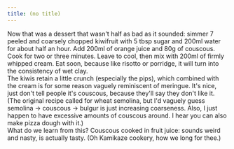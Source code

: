 ```yaml
---
title: (no title)
---
```

<p>Now that was a dessert that wasn't half as bad as it sounded: simmer 7 peeled and coarsely chopped kiwifruit with 5 tbsp sugar and 200ml water for about half an hour. Add 200ml of orange juice and 80g of couscous. Cook for two or three minutes. Leave to cool, then mix with 200ml of firmly whipped cream. Eat soon, because like risotto or porridge, it will turn into the consistency of wet clay.
<br/>
The kiwis retain a little crunch (especially the pips), which combined with the cream is for some reason vaguely reminiscent of meringue. It's nice, just don't tell people it's couscous, because they'll say they don't like it. (The original recipe called for wheat semolina, but I'd vaguely guess semolina -> couscous -> bulgur is just increasing coarseness. Also, I just happen to have excessive amounts of couscous around. I hear you can also make pizza dough with it.)
<br/>
What do we learn from this? Couscous cooked in fruit juice: sounds weird and nasty, is actually tasty. (Oh Kamikaze cookery, how we long for thee.)</p>
